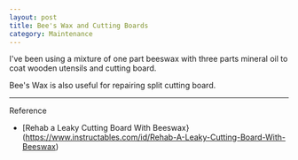 ```yaml
---
layout: post
title: Bee's Wax and Cutting Boards
category: Maintenance
---
```

I've been using a mixture of one part beeswax with three parts mineral oil to coat wooden utensils and cutting board.

Bee's Wax is also useful for repairing split cutting board.

---
Reference

- [Rehab a Leaky Cutting Board With Beeswax}(https://www.instructables.com/id/Rehab-A-Leaky-Cutting-Board-With-Beeswax)